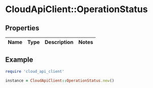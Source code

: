 # CloudApiClient::OperationStatus

## Properties

| Name | Type | Description | Notes |
| ---- | ---- | ----------- | ----- |

## Example

```ruby
require 'cloud_api_client'

instance = CloudApiClient::OperationStatus.new()
```

